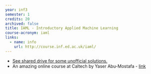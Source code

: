 ```yaml
---
year: inf3
semester: 1
credits: 20
archived: false
title: IAML - Introductory Applied Machine Learning
course-acronym: iaml
links:
  - name: info
    url: http://course.inf.ed.ac.uk/iaml/
---
```


- <u>See shared drive for some unofficial solutions.</u>
- An amazing online course at Caltech by Yaser Abu-Mostafa - [link](http://work.caltech.edu/previous.html)
